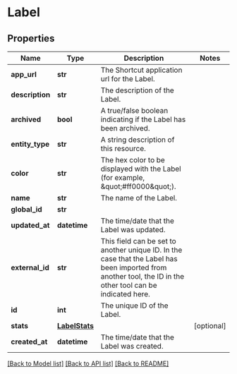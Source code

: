 # Label

## Properties
Name | Type | Description | Notes
------------ | ------------- | ------------- | -------------
**app_url** | **str** | The Shortcut application url for the Label. | 
**description** | **str** | The description of the Label. | 
**archived** | **bool** | A true/false boolean indicating if the Label has been archived. | 
**entity_type** | **str** | A string description of this resource. | 
**color** | **str** | The hex color to be displayed with the Label (for example, \&quot;#ff0000\&quot;). | 
**name** | **str** | The name of the Label. | 
**global_id** | **str** |  | 
**updated_at** | **datetime** | The time/date that the Label was updated. | 
**external_id** | **str** | This field can be set to another unique ID. In the case that the Label has been imported from another tool, the ID in the other tool can be indicated here. | 
**id** | **int** | The unique ID of the Label. | 
**stats** | [**LabelStats**](LabelStats.md) |  | [optional] 
**created_at** | **datetime** | The time/date that the Label was created. | 

[[Back to Model list]](../README.md#documentation-for-models) [[Back to API list]](../README.md#documentation-for-api-endpoints) [[Back to README]](../README.md)

